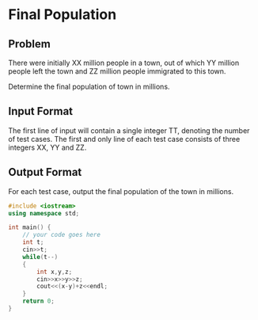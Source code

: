 # Final Population
## Problem
There were initially XX million people in a town, out of which YY million people left the town and ZZ million people immigrated to this town.

Determine the final population of town in millions.

## Input Format
The first line of input will contain a single integer TT, denoting the number of test cases.
The first and only line of each test case consists of three integers XX, YY and ZZ.
## Output Format
For each test case, output the final population of the town in millions.
```cpp
#include <iostream>
using namespace std;

int main() {
	// your code goes here
	int t;
	cin>>t;
	while(t--)
	{
	    int x,y,z;
	    cin>>x>>y>>z;
	    cout<<(x-y)+z<<endl;
	}
	return 0;
}

```